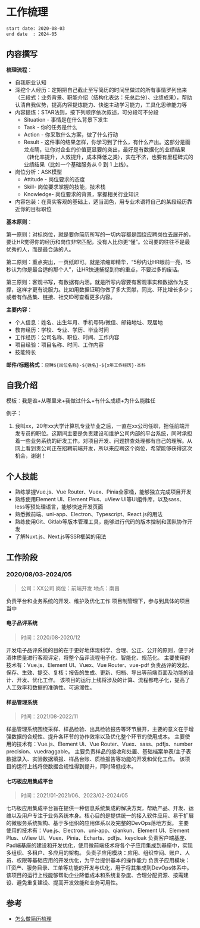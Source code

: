 # 工作梳理

```bash
start date: 2020-08-03
end date  : 2024-05
```

## 内容撰写

**梳理流程**：

- 自我职业认知
- 深挖个人经历：定期把自己截止至写简历的时间里做过的所有事情罗列出来（三段式：业务背景、职能介绍（结构化表达：先总后分）、业绩成果），帮助认清自我优势，提高内容提炼能力、快速主动学习能力，工具化思维能力等
- 内容提炼：STAR法则，按下列顺序依次叙述，可分段可不分段
  - Situation - 事情是在什么背景下发生
  - Task - 你的任务是什么
  - Action - 你采取什么方案，做了什么行动
  - Result - 这件事的结果怎样，你学习到了什么，有什么产出。这部分是画龙点睛，让你对企业的价值更显要的突出，最好是有数据化的业绩结果（转化率提升，人效提升，成本降低之类），实在不济，也要有里程碑式的业绩结果（比如一个基础服务从 0 到 1 上线）。
- 岗位分析：ASK模型
  - Attitude - 岗位要求的态度
  - Skill- 岗位要求掌握的技能，技术栈
  - Knowledge- 岗位要求的背景，掌握相关行业知识
- 内容包装：在真实客观的基础上，适当润色，用专业术语将自己的某段经历靠近你的目标职位

**基本原则**：

第一原则：对标岗位，就是要你简历所写的一切内容都是围绕应聘岗位去展开的，要让HR觉得你的经历和岗位非常匹配，没有人比你更“懂”。公司要的往往不是最优秀的人，而是最合适的人。

第二原则：重点突出，一页纸即可。就是浓缩即精华，“5秒内让HR眼前一亮，15秒认为你是最合适的那个人”，让HR快速捕捉到你的重点，不要过多的废话。

第三原则：客观书写，有数据有内涵。就是所写内容要有客观事实和数据作为支撑，这样才更有说服力。比如用数据证明你做了多大贡献，同比、环比增长多少；或者有作品集、链接、社交ID可查看更多内容。

**主要内容**：

- 个人信息：姓名、出生年月、手机号码/微信、邮箱地址、现居地
- 教育经历：学校、专业、学历、毕业时间
- 工作经历：公司名称、职位、时间、工作内容
- 项目经验：项目名称、时间、工作内容
- 技能特长

**邮件/标题格式**：`应聘${岗位名称}-${姓名}-${x年工作经历}-本科`

## 自我介绍

模板：我是谁+从哪里来+我做过什么+有什么成绩+为什么能胜任

例子：

1. 我叫xx，20年xx大学计算机专业毕业之后，一直在xx公司任职，担任前端开发专员的职位。这期间主要是负责建设和维护公司内部的平台系统，同时承担着一些业务系统的研发工作。对项目开发、问题排查处理都有自己的理解。从网上看到贵公司正在招聘前端开发，所以来应聘这个岗位，希望能够获得这次机会，谢谢！

## 个人技能

- 熟练掌握Vue.js、Vue Router、Vuex、Pinia全家桶，能够独立完成项目开发
- 熟练使用Element UI、Element Plus、uView UI等UI组件库，以及sass、less等预处理语言，能够快速开发页面
- 熟悉微前端、uni-app、Electron、Typescript、React.js的用法
- 熟练使用Git、Gitlab等版本管理工具，能够进行代码的版本控制和团队协作开发
- 了解Nuxt.js、Next.js等SSR框架的用法

## 工作阶段

### 2020/08/03-2024/05

> 公司：XX公司
> 岗位：前端开发
> 地点：南昌

负责平台和业务系统的开发、维护及优化工作
项目制管理下，参与到具体的项目当中

#### 电子品评系统

> 时间：2020/08-2020/12

开发电子品评系统的目的在于更好地体现科学、合理、公正、公开的原则，便于对酒体质量进行客观评定，将整个品评流程电子化、智能化、规范化。
主要使用的技术有：Vue.js、Element UI、Vuex、Vue Router、vue-pdf
负责品评的发起、保存、生效、提交、复核；报告的生成、更新、归档、导出等前端页面及功能的设计、开发、优化工作。
该项目的运行上线将涉及的计算、流程都电子化，提高了人工效率和数据的准确性、可追溯性。

#### 样品管理系统

> 时间：2021/08-2022/11

样品管理系统围绕采样、样品检验、出具检验报告等环节展开，主要的意义在于增强数据的合规性、提升各环节的协作效率以及优化整个环节的使用成本。
主要使用的技术有：Vue.js、Element Ui、Vue Router、Vuex、sass、pdfjs、number precision、vuedraggable。
主要负责样品的接收和处置、基础档案单表/主子表数据录入、实验数据填报、样品台账、质检报告等功能的开发和优化工作。
该项目的运行上线将使数据合规性得到提升，同时降低成本。

#### 七巧板应用集成平台

> 时间：2021/01-2021/06、2023/02-2024/05

七巧板应用集成平台旨在提供一种信息系统集成的解决方案，帮助产品、开发、运维以及用户专注于业务系统本身。核心目的是提供统一的接入软件应用、易于扩展的微服务系统架构、基于多组织的应用体系以及完整的DevOps落地方案。
主要使用的技术有：Vue.js、Electron、uni-app、qiankun、Element UI、Element Plus、uView UI、Vuex、Pinia、Echarts、pdfjs、keycloak
负责客户端基座、Pad端基座的建设和开发优化，使用微前端技术将各个子应用集成到基座中，实现多组织、多租户、多应用的架构。
负责子应用模块：应用、组织空间、账户、人员、权限等基础应用的开发优化，为平台提供基本的操作能力
负责子应用模块：IT资产、服务目录、工单等功能的开发与优化，用于将其集成到DevOps体系中。
该项目的运行上线能够帮助企业降低成本和系统复杂度、合理分配资源、按需建设、避免重复建设、提高开发效能和业务可用性。

## 参考

- [怎么做简历梳理](https://www.google.com/search?q=%E6%80%8E%E4%B9%88%E5%81%9A%E7%AE%80%E5%8E%86%E6%A2%B3%E7%90%86&newwindow=1&sca_esv=9b8c9a261291d663&sca_upv=1&ei=3ZsYZpSXBP-kvr0PmKyIiAo&ved=0ahUKEwjU-aeC0LuFAxV_kq8BHRgWAqEQ4dUDCBA&uact=5&oq=%E6%80%8E%E4%B9%88%E5%81%9A%E7%AE%80%E5%8E%86%E6%A2%B3%E7%90%86&gs_lp=Egxnd3Mtd2l6LXNlcnAiFeaAjuS5iOWBmueugOWOhuais-eQhjIIEAAYgAQYogQyCBAAGIAEGKIESMVjUKYaWJtdcAN4AJABAZgB2QKgAZAtqgEGMi0yMC4zuAEDyAEA-AEBmAIYoAKFK6gCAMICCxAAGIAEGKIEGLADwgILEAAYiQUYogQYsAPCAgUQABiABMICDhAuGIAEGMcBGNEDGNQCwgILEC4YgAQYxwEY0QPCAgUQLhiABMICGhAuGIAEGMcBGNEDGJcFGNwEGN4EGOAE2AEBwgIUEC4YgAQYlwUY3AQY3gQY3wTYAQHCAhAQLhiABBiKBRhDGMcBGNEDwgIfEC4YgAQYigUYQxjHARjRAxiXBRjcBBjeBBjgBNgBAcICChAAGIAEGIoFGEPCAgcQABiABBgMwgIGEAAYHhgPmAMBiAYBkAYDugYGCAEQARgUkgcIMi4wLjE5LjOgB5R2&sclient=gws-wiz-serp)
